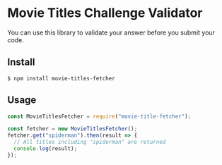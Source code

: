 # Movie Titles Challenge Validator

You can use this library to validate your answer before you submit your code.

## Install

```console
$ npm install movie-titles-fetcher
```

## Usage

```javascript
const MovieTitlesFetcher = require("movie-title-fetcher");

const fetcher = new MovieTitlesFetcher();
fetcher.get("spiderman").then(result => {
  // All titles including "spiderman" are returned
  console.log(result);
});
```
